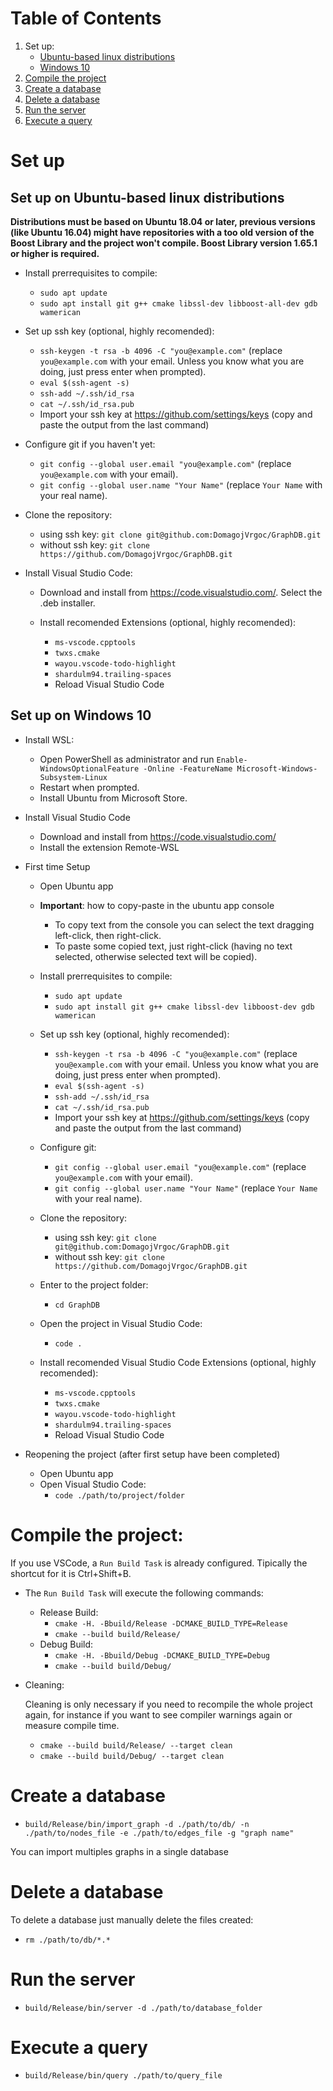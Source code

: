 # Table of Contents
1. Set up:
    - [Ubuntu-based linux distributions](#set-up-on-ubuntu-based-linux-distributions)
    - [Windows 10](#set-up-on-windows-10)
2. [Compile the project](#compile-the-project)
3. [Create a database](#create-a-database)
4. [Delete a database](#delete-a-database)
5. [Run the server](#run-the-server)
6. [Execute a query](#execute-a-query)

# Set up
## Set up on Ubuntu-based linux distributions
 **Distributions must be based on Ubuntu 18.04 or later, previous versions (like Ubuntu 16.04) might have repositories with a too old version of the Boost Library and the project won't compile. Boost Library version 1.65.1 or higher is required.**

- Install prerrequisites to compile:
    - `sudo apt update`
    - `sudo apt install git g++ cmake libssl-dev libboost-all-dev gdb wamerican`

- Set up ssh key (optional, highly recomended):
     - `ssh-keygen -t rsa -b 4096 -C "you@example.com"` (replace `you@example.com` with your email. Unless you know what you are doing, just press enter when prompted).
    - `eval $(ssh-agent -s)`
    - `ssh-add ~/.ssh/id_rsa`
    - `cat ~/.ssh/id_rsa.pub`
    - Import your ssh key at https://github.com/settings/keys (copy and paste the output from the last command)

 - Configure git if you haven't yet:
    - `git config --global user.email "you@example.com"` (replace `you@example.com` with your email).
    - `git config --global user.name "Your Name"` (replace `Your Name` with your real name).

- Clone the repository:
    - using ssh key: `git clone git@github.com:DomagojVrgoc/GraphDB.git`
    - without ssh key: `git clone https://github.com/DomagojVrgoc/GraphDB.git`

- Install Visual Studio Code:
    - Download and install from https://code.visualstudio.com/. Select the .deb installer.

    - Install recomended Extensions (optional, highly recomended):
        - `ms-vscode.cpptools`
        - `twxs.cmake`
        - `wayou.vscode-todo-highlight`
        - `shardulm94.trailing-spaces`
        - Reload Visual Studio Code

## Set up on Windows 10
- Install WSL:
    - Open PowerShell as administrator and run `Enable-WindowsOptionalFeature -Online -FeatureName Microsoft-Windows-Subsystem-Linux`
    - Restart when prompted.
    - Install Ubuntu from Microsoft Store.
- Install Visual Studio Code
    - Download and install from https://code.visualstudio.com/
    - Install the extension Remote-WSL
- First time Setup
    - Open Ubuntu app
    - **Important**: how to copy-paste in the ubuntu app console
        - To copy text from the console you can select the text dragging left-click, then right-click.
        - To paste some copied text, just right-click (having no text selected, otherwise selected text will be copied).
    - Install prerrequisites to compile:
        - `sudo apt update`
        - `sudo apt install git g++ cmake libssl-dev libboost-dev gdb wamerican`
    - Set up ssh key (optional, highly recomended):
        - `ssh-keygen -t rsa -b 4096 -C "you@example.com"` (replace `you@example.com` with your email. Unless you know what you are doing, just press enter when prompted).
        - `eval $(ssh-agent -s)`
        - `ssh-add ~/.ssh/id_rsa`
        - `cat ~/.ssh/id_rsa.pub`
        - Import your ssh key at https://github.com/settings/keys (copy and paste the output from the last command)
    - Configure git:
        - `git config --global user.email "you@example.com"` (replace `you@example.com` with your email).
        - `git config --global user.name "Your Name"` (replace `Your Name` with your real name).

    - Clone the repository:
        - using ssh key: `git clone git@github.com:DomagojVrgoc/GraphDB.git`
        - without ssh key: `git clone https://github.com/DomagojVrgoc/GraphDB.git`
    - Enter to the project folder:
        - `cd GraphDB`
    - Open the project in Visual Studio Code:
        - `code .`
    - Install recomended Visual Studio Code Extensions (optional, highly recomended):
        - `ms-vscode.cpptools`
        - `twxs.cmake`
        - `wayou.vscode-todo-highlight`
        - `shardulm94.trailing-spaces`
        - Reload Visual Studio Code

- Reopening the project (after first setup have been completed)
    - Open Ubuntu app
    - Open Visual Studio Code:
        - `code ./path/to/project/folder`

# Compile the project:
If you use VSCode, a `Run Build Task` is already configured. Tipically the shortcut for it is Ctrl+Shift+B.

- The `Run Build Task` will execute the following commands:
    - Release Build:
        - `cmake -H. -Bbuild/Release -DCMAKE_BUILD_TYPE=Release`
        - `cmake --build build/Release/`
    - Debug Build:
        - `cmake -H. -Bbuild/Debug -DCMAKE_BUILD_TYPE=Debug`
        - `cmake --build build/Debug/`
- Cleaning:

    Cleaning is only necessary if you need to recompile the whole project again, for instance if you want to see compiler warnings again or measure compile time.
    - `cmake --build build/Release/ --target clean`
    - `cmake --build build/Debug/ --target clean`

# Create a database
- `build/Release/bin/import_graph -d ./path/to/db/ -n ./path/to/nodes_file -e ./path/to/edges_file -g "graph name"`

You can import multiples graphs in a single database

# Delete a database
To delete a database just manually delete the files created:
- `rm ./path/to/db/*.*`

# Run the server
- `build/Release/bin/server -d ./path/to/database_folder`

# Execute a query
- `build/Release/bin/query ./path/to/query_file`
